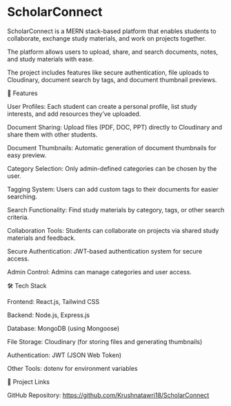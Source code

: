 # ScholarConnect
ScholarConnect is a MERN stack-based platform that enables students to collaborate, exchange study materials, and work on projects together.

The platform allows users to upload, share, and search documents, notes, and study materials with ease. 

The project includes features like secure authentication, file uploads to Cloudinary, document search by tags, and document thumbnail previews.


🚀 Features

User Profiles: 
Each student can create a personal profile, list study interests, and add resources they’ve uploaded.

Document Sharing: 
Upload files (PDF, DOC, PPT) directly to Cloudinary and share them with other students.

Document Thumbnails:
Automatic generation of document thumbnails for easy preview.

Category Selection:
Only admin-defined categories can be chosen by the user.

Tagging System: 
Users can add custom tags to their documents for easier searching.

Search Functionality: 
Find study materials by category, tags, or other search criteria.

Collaboration Tools: 
Students can collaborate on projects via shared study materials and feedback.

Secure Authentication: 
JWT-based authentication system for secure access.

Admin Control: 
Admins can manage categories and user access.


🛠️ Tech Stack

Frontend: 
React.js, Tailwind CSS

Backend: 
Node.js, Express.js

Database: 
MongoDB (using Mongoose)

File Storage: 
Cloudinary (for storing files and generating thumbnails)

Authentication: 
JWT (JSON Web Token)

Other Tools: 
dotenv for environment variables


🔗 Project Links

GitHub Repository: 
https://github.com/Krushnatawri18/ScholarConnect
